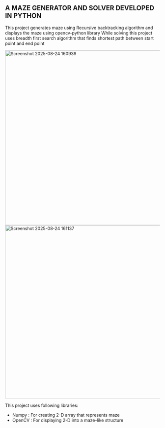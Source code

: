 ## A MAZE GENERATOR AND SOLVER DEVELOPED IN PYTHON

This project generates maze using Recursive backtracking algorithm and displays the maze using opencv-python library
While solving this project uses breadth first search algorithm that finds shortest path between start point and end point

<img width="531" height="568" alt="Screenshot 2025-08-24 160939" src="https://github.com/user-attachments/assets/bb410330-2318-4e49-853b-3cacfafbb6ac" />
<img width="528" height="563" alt="Screenshot 2025-08-24 161137" src="https://github.com/user-attachments/assets/20cf6007-c55b-443b-8a20-91c6d4b11fd5" />

This project uses following libraries:
- Numpy : For creating 2-D array that represents maze
- OpenCV : For displaying 2-D into a maze-like structure
